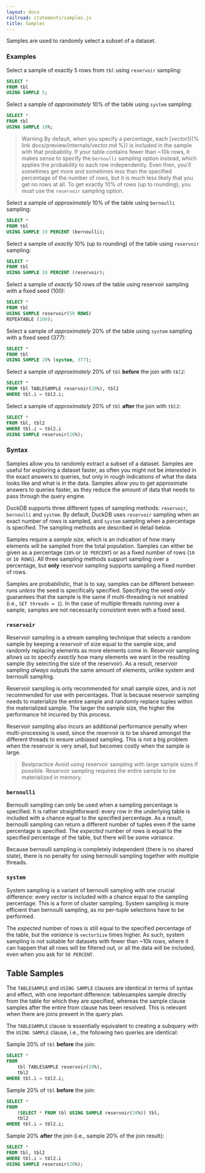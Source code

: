 ```yaml
---
layout: docu
railroad: statements/samples.js
title: Samples
---
```


Samples are used to randomly select a subset of a dataset.

### Examples

Select a sample of exactly 5 rows from `tbl` using `reservoir` sampling:

```sql
SELECT *
FROM tbl
USING SAMPLE 5;
```

Select a sample of *approximately* 10% of the table using `system` sampling:

```sql
SELECT *
FROM tbl
USING SAMPLE 10%;
```

> Warning By default, when you specify a percentage, each [*vector*]({% link docs/preview/internals/vector.md %}) is included in the sample with that probability. If your table contains fewer than ~10k rows, it makes sense to specify the `bernoulli` sampling option instead, which applies the probability to each row independently. Even then, you'll sometimes get more and sometimes less than the specified percentage of the number of rows, but it is much less likely that you get no rows at all. To get exactly 10% of rows (up to rounding), you must use the `reservoir` sampling option.

Select a sample of *approximately* 10% of the table using `bernoulli` sampling:

```sql
SELECT *
FROM tbl
USING SAMPLE 10 PERCENT (bernoulli);
```

Select a sample of *exactly* 10% (up to rounding) of the table using `reservoir` sampling:

```sql
SELECT *
FROM tbl
USING SAMPLE 10 PERCENT (reservoir);
```

Select a sample of *exactly* 50 rows of the table using reservoir sampling with a fixed seed (100):

```sql
SELECT *
FROM tbl
USING SAMPLE reservoir(50 ROWS)
REPEATABLE (100);
```

Select a sample of *approximately* 20% of the table using `system` sampling with a fixed seed (377):

```sql
SELECT *
FROM tbl
USING SAMPLE 20% (system, 377);
```

Select a sample of *approximately* 20% of `tbl` **before** the join with `tbl2`:

```sql
SELECT *
FROM tbl TABLESAMPLE reservoir(20%), tbl2
WHERE tbl.i = tbl2.i;
```

Select a sample of *approximately* 20% of `tbl` **after** the join with `tbl2`:

```sql
SELECT *
FROM tbl, tbl2
WHERE tbl.i = tbl2.i
USING SAMPLE reservoir(20%);
```

### Syntax

<div id="rrdiagram"></div>

Samples allow you to randomly extract a subset of a dataset. Samples are useful for exploring a dataset faster, as often you might not be interested in the exact answers to queries, but only in rough indications of what the data looks like and what is in the data. Samples allow you to get approximate answers to queries faster, as they reduce the amount of data that needs to pass through the query engine.

DuckDB supports three different types of sampling methods: `reservoir`, `bernoulli` and `system`. By default, DuckDB uses `reservoir` sampling when an exact number of rows is sampled, and `system` sampling when a percentage is specified. The sampling methods are described in detail below.

Samples require a *sample size*, which is an indication of how many elements will be sampled from the total population. Samples can either be given as a percentage (`10%` or `10 PERCENT`) or as a fixed number of rows (`10` or `10 ROWS`). All three sampling methods support sampling over a percentage, but **only** reservoir sampling supports sampling a fixed number of rows.

Samples are probabilistic, that is to say, samples can be different between runs *unless* the seed is specifically specified. Specifying the seed *only* guarantees that the sample is the same if multi-threading is not enabled (i.e., `SET threads = 1`). In the case of multiple threads running over a sample, samples are not necessarily consistent even with a fixed seed.

### `reservoir`

Reservoir sampling is a stream sampling technique that selects a random sample by keeping a *reservoir* of size equal to the sample size, and randomly replacing elements as more elements come in. Reservoir sampling allows us to specify *exactly* how many elements we want in the resulting sample (by selecting the size of the reservoir). As a result, reservoir sampling *always* outputs the same amount of elements, unlike system and bernoulli sampling.

Reservoir sampling is only recommended for small sample sizes, and is not recommended for use with percentages. That is because reservoir sampling needs to materialize the entire sample and randomly replace tuples within the materialized sample. The larger the sample size, the higher the performance hit incurred by this process.

Reservoir sampling also incurs an additional performance penalty when multi-processing is used, since the reservoir is to be shared amongst the different threads to ensure unbiased sampling. This is not a big problem when the reservoir is very small, but becomes costly when the sample is large.

> Bestpractice Avoid using reservoir sampling with large sample sizes if possible.
> Reservoir sampling requires the entire sample to be materialized in memory.

### `bernoulli`

Bernoulli sampling can only be used when a sampling percentage is specified. It is rather straightforward: every row in the underlying table is included with a chance equal to the specified percentage. As a result, bernoulli sampling can return a different number of tuples even if the same percentage is specified. The *expected* number of rows is equal to the specified percentage of the table, but there will be some *variance*.

Because bernoulli sampling is completely independent (there is no shared state), there is no penalty for using bernoulli sampling together with multiple threads.

### `system`

System sampling is a variant of bernoulli sampling with one crucial difference: every *vector* is included with a chance equal to the sampling percentage. This is a form of cluster sampling. System sampling is more efficient than bernoulli sampling, as no per-tuple selections have to be performed.

The *expected* number of rows is still equal to the specified percentage of the table, but the *variance* is `vectorSize` times higher. As such, system sampling is not suitable for datasets with fewer than ~10k rows, where it can happen that all rows will be filtered out, or all the data will be included, even when you ask for `50 PERCENT`.

## Table Samples

The `TABLESAMPLE` and `USING SAMPLE` clauses are identical in terms of syntax and effect, with one important difference: tablesamples sample directly from the table for which they are specified, whereas the sample clause samples after the entire from clause has been resolved. This is relevant when there are joins present in the query plan.

The `TABLESAMPLE` clause is essentially equivalent to creating a subquery with the `USING SAMPLE` clause, i.e., the following two queries are identical:

Sample 20% of `tbl` **before** the join:

```sql
SELECT *
FROM
    tbl TABLESAMPLE reservoir(20%),
    tbl2
WHERE tbl.i = tbl2.i;
```

Sample 20% of `tbl` **before** the join:

```sql
SELECT *
FROM
    (SELECT * FROM tbl USING SAMPLE reservoir(20%)) tbl,
    tbl2
WHERE tbl.i = tbl2.i;
```

Sample 20% **after** the join (i.e., sample 20% of the join result):

```sql
SELECT *
FROM tbl, tbl2
WHERE tbl.i = tbl2.i
USING SAMPLE reservoir(20%);
```
